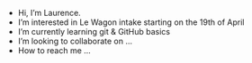 - Hi, I’m Laurence.
- I’m interested in Le Wagon intake starting on the 19th of April
- I’m currently learning git & GitHub basics
- I’m looking to collaborate on ...
- How to reach me ...

<!---
laurence92/laurence92 is a ✨ special ✨ repository because its `README.md` (this file) appears on your GitHub profile.
You can click the Preview link to take a look at your changes.
--->

